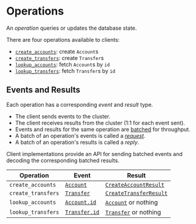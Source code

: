 # Operations

An _operation_ queries or updates the database state.

There are four operations available to clients:

- [`create_accounts`](./create_accounts.md): create `Account`s
- [`create_transfers`](./create_transfers.md): create `Transfer`s
- [`lookup_accounts`](./lookup_accounts.md): fetch `Account`s by `id`
- [`lookup_transfers`](./lookup_transfers.md): fetch `Transfer`s by `id`

## Events and Results

Each operation has a corresponding _event_ and _result_ type.

- The client sends events to the cluster.
- The client receives results from the cluster (1:1 for each event sent).
- Events and results for the same operation are
  [batched](../../usage/integration.md#batching-events) for throughput.
- A batch of an operation's events is called a [_request_](../../usage/integration.md#client-requests).
- A batch of an operation's results is called a _reply_.

Client implementations provide an API for sending batched events and decoding the corresponding
batched results.

| Operation          | Event                                        | Result                                                 |
| ------------------ | -------------------------------------------- | ------------------------------------------------------ |
| `create_accounts`  | [`Account`](./create_accounts.md#Event)      | [`CreateAccountResult`](./create_accounts.md#Result)   |
| `create_transfers` | [`Transfer`](./create_transfers.md#Event)    | [`CreateTransferResult`](./create_transfers.md#Result) |
| `lookup_accounts`  | [`Account.id`](./lookup_accounts.md#Event)   | [`Account`](./lookup_accounts.md#Result) or nothing    |
| `lookup_transfers` | [`Transfer.id`](./lookup_transfers.md#Event) | [`Transfer`](./lookup_transfers.md#Result) or nothing  |
